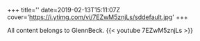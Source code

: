 +++
title=''
date=2019-02-13T15:11:07Z
cover='https://i.ytimg.com/vi/7EZwM5znjLs/sddefault.jpg'
+++

All content belongs to GlennBeck.
{{< youtube 7EZwM5znjLs >}}
